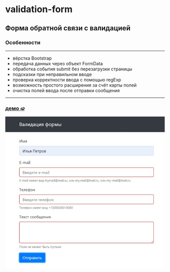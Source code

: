 # validation-form
Форма обратной связи с валидацией
---
### Особенности
---
- вёрстка Bootstrap
- передача данных через объект FormData
- обработка события submit без перезагрузки страницы
- подсказки при неправильном вводе
- проверка корректности ввода с помощью regExp
- возможность простого расширения за счёт карты полей
- очистка полей ввода после отправки сообщения
---
### [демо ➫](https://avavax.ru/src/2003/)

![Screenshot](screenshot.jpg)
